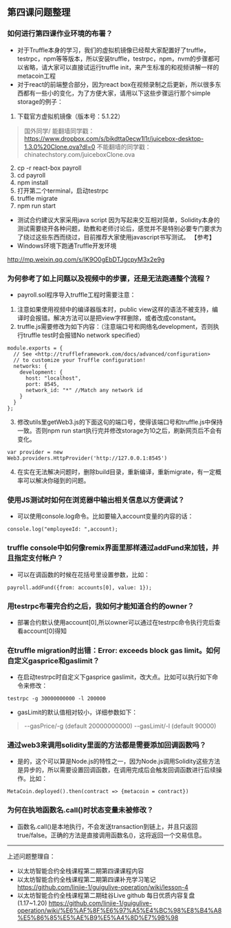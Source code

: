 ## 第四课问题整理

### 如何进行第四课作业环境的布署？
* 对于Truffle本身的学习，我们的虚拟机镜像已经帮大家配置好了truffle， testrpc，npm等等版本，所以安装truffle，testrpc，npm，nvm的步骤都可以省略，请大家可以直接试运行truffle init，来产生标准的和视频讲解一样的metacoin工程 
* 对于react的前端整合部分，因为react box在视频录制之后更新，所以很多东西都有一些小的变化，为了方便大家，请用以下这些步骤运行那个simple storage的例子： 
1. 下载官方虚拟机镜像（版本号：5.1.22）
> 国外同学/ 能翻墙同学戳：https://www.dropbox.com/s/bikdtta0ecw1l1r/juicebox-desktop-1.3.0%20Clone.ova?dl=0
> 不能翻墙的同学戳：chinatechstory.com/juiceboxClone.ova
2. cp -r react-box payroll
3. cd payroll
4. npm install
5. 打开第二个terminal，启动testrpc
6. truffle migrate
7. npm run start
* 测试合约建议大家采用java script 因为写起来交互相对简单，Solidity本身的测试需要绕开各种问题，助教和老师讨论后，感觉并不是特别必要专门要求为了绕过这些东西而绕过，目前推荐大家使用javascript书写测试。 
【参考】 
* Windows环境下跑通Truffle开发环境 

http://mp.weixin.qq.com/s/lK9O0gEbDTJgcpyM3x2e9g 

### 为何参考了如上问题以及视频中的步骤，还是无法跑通整个流程？
* payroll.sol程序导入truffle工程时需要注意： 
1. 注意如果使用视频中的编译器版本时，public view这样的语法不被支持，编译时会报错。解决方法可以是把view字样删除，或者改成constant。 
2. truffle.js需要修改为如下内容：（注意端口号和网络名development，否则执行truffle test时会报错No network specified） 
```
module.exports = {		
  // See <http://truffleframework.com/docs/advanced/configuration>		
  // to customize your Truffle configuration!		
  networks: {		
    development: {		
      host: "localhost",		
      port: 8545,		
      network_id: "*" //Match any network id		
    }		
  }		
};
```
3. 修改utils里getWeb3.js的下面这句的端口号，使得该端口号和truffle.js中保持一致。否则npm run start执行完并修改storage为10之后，刷新网页后不会有变化。 
```
var provider = new Web3.providers.HttpProvider('http://127.0.0.1:8545') 
```
4. 在实在无法解决问题时，删除build目录，重新编译，重新migrate，有一定概率可以解决你碰到的问题。 

### 使用JS测试时如何在浏览器中输出相关信息以方便调试？
* 可以使用console.log命令。比如要输入account变量的内容的话： 
```
console.log("employeeId: ",account);
```

### truffle console中如何像remix界面里那样通过addFund来加钱，并且指定支付帐户？ 
* 可以在调函数的时候在花括号里设置参数，比如：  
```
payroll.addFund({from: accounts[0], value: 1});
```

### 用testrpc布署完合约之后，我如何才能知道合约的owner？ 
* 部署合约默认使用account[0],所以owner可以通过在testrpc命令执行完后查看account[0]得知 

### 在truffle migration时出错：Error: exceeds block gas limit。如何自定义gasprice和gaslimit？ 
* 在启动testrpc时自定义下gasprice  gaslimit，改大点。比如可以执行如下命令来修改： 
```
testrpc -g 30000000000 -l 200000 
```
* gasLimit的默认值相对较小，详细参数如下： 
> --gasPrice/-g <gas price> (default 20000000000)
> --gasLimit/-l <gas limit> (default 90000)

### 通过web3来调用solidity里面的方法都是需要添加回调函数吗？ 
* 是的，这个可以算是Node.js的特性之一，因为Node.js调用Solidity这些方法是异步的，所以需要设置回调函数，在调用完成后会触发回调函数进行后续操作。比如： 
```
MetaCoin.deployed().then(contract => {metacoin = contract})
```

### 为何在执地函数名.call()时状态变量未被修改？ 
* 函数名.call()是本地执行，不会发送transaction到链上，并且只返回true/false。正确的方法是直接调用函数名()，这将返回一个交易信息。 

---
上述问题整理自：
* 以太坊智能合约全栈课程第二期第四课课程内容 
* 以太坊智能合约全栈课程第二期第四课补充学习笔记 
https://github.com/linjie-1/guigulive-operation/wiki/lesson-4
* 以太坊智能合约全栈课程第二期硅谷Live github 每日优质内容复盘(1.17~1.20) 
https://github.com/linjie-1/guigulive-operation/wiki/%E6%AF%8F%E6%97%A5%E4%BC%98%E8%B4%A8%E5%86%85%E5%AE%B9%E5%A4%8D%E7%9B%98
